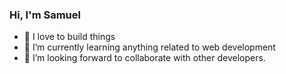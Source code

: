 ### Hi, I'm Samuel 
- 🔭 I love to build things 
- 🌱 I’m currently learning anything related to web development
- 👯 I’m looking forward to collaborate with other developers.
